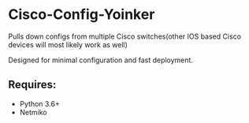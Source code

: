 # Cisco-Config-Yoinker

Pulls down configs from multiple Cisco switches(other IOS based Cisco devices will most likely work as well)

Designed for minimal configuration and fast deployment.

## Requires:

* Python 3.6+
* Netmiko
